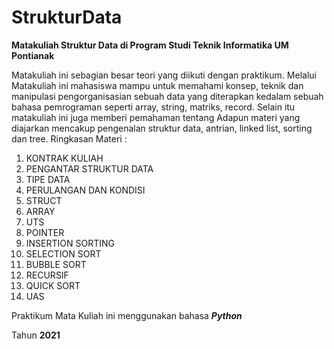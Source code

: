 # StrukturData
**Matakuliah Struktur Data di Program Studi Teknik Informatika UM Pontianak**

Matakuliah ini sebagian besar teori yang diikuti dengan praktikum. Melalui Matakuliah ini mahasiswa mampu untuk memahami  konsep,  teknik dan manipulasi  pengorganisasian sebuah data yang diterapkan kedalam sebuah bahasa pemrograman seperti  array, string, matriks, record. Selain itu matakuliah ini juga memberi pemahaman tentang Adapun materi yang diajarkan mencakup pengenalan struktur data, antrian, linked list, sorting dan tree.
Ringkasan Materi :

 
1.	KONTRAK KULIAH
2.	PENGANTAR STRUKTUR DATA
3.	TIPE DATA
4.	PERULANGAN DAN KONDISI
5.	STRUCT
6.	ARRAY
7.	UTS
8.	POINTER
9.	INSERTION SORTING
10.	SELECTION SORT
11.	BUBBLE SORT
12.	RECURSIF 
13.	QUICK SORT
14.	UAS

Praktikum Mata Kuliah ini menggunakan bahasa ***Python***


Tahun **2021**
